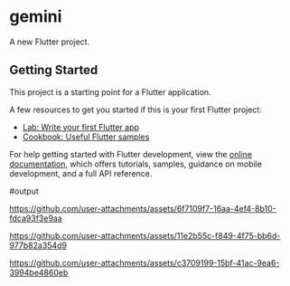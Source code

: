 # gemini

A new Flutter project.

## Getting Started

This project is a starting point for a Flutter application.

A few resources to get you started if this is your first Flutter project:

- [Lab: Write your first Flutter app](https://docs.flutter.dev/get-started/codelab)
- [Cookbook: Useful Flutter samples](https://docs.flutter.dev/cookbook)

For help getting started with Flutter development, view the
[online documentation](https://docs.flutter.dev/), which offers tutorials,
samples, guidance on mobile development, and a full API reference.

#output


https://github.com/user-attachments/assets/6f7109f7-16aa-4ef4-8b10-fdca93f3e9aa



https://github.com/user-attachments/assets/11e2b55c-f849-4f75-bb6d-977b82a354d9



https://github.com/user-attachments/assets/c3709199-15bf-41ac-9ea6-3994be4860eb

